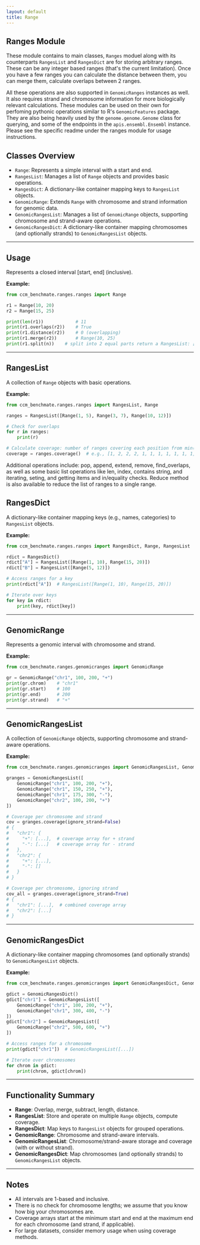 ```yaml
---
layout: default
title: Range
---
```


## Ranges Module

These module contains to main classes, `Ranges` moduel along with its counterparts `RangesList` and `RangesDict` are for storing arbitrary ranges. These can be any integer based ranges (that's the current limitation). Once you have a few ranges you can calculate the distance between them, you can merge them, calculate overlaps between 2 ranges. 

All these operations are also supported in `GenomicRanges` instances as well. It also requires strand and chromosome information for more biologically relevant calculations. These modules can be used on their own for perfoming pythonic operations similar to R's `GenomicFeatures` package. They are also being heavily used by the `genome.genome.Genome` class for querying, and some of the endpoints in the `apis.ensembl.Ensembl` instance. Please see the specific readme under the ranges module for usage instructions. 

## Classes Overview

- `Range`: Represents a simple interval with a start and end.
- `RangesList`: Manages a list of `Range` objects and provides basic operations.
- `RangesDict`: A dictionary-like container mapping keys to `RangesList` objects.
- `GenomicRange`: Extends `Range` with chromosome and strand information for genomic data.
- `GenomicRangesList`: Manages a list of `GenomicRange` objects, supporting chromosome and strand-aware operations.
- `GenomicRangesDict`: A dictionary-like container mapping chromosomes (and optionally strands) to `GenomicRangesList` objects.

---

## Usage

Represents a closed interval \[start, end\] (inclusive).

**Example:**
```python
from ccm_benchmate.ranges.ranges import Range

r1 = Range(10, 20)
r2 = Range(15, 25)

print(len(r1))            # 11
print(r1.overlaps(r2))    # True
print(r1.distance(r2))    # 0 (overlapping)
print(r1.merge(r2))       # Range(10, 25)
print(r1.split(n))    # split into 2 equal parts return a RangesList: [Range(10, 15), Range(15, 20)]
```

---

## RangesList

A collection of `Range` objects with basic operations.

**Example:**
```python
from ccm_benchmate.ranges.ranges import RangesList, Range

ranges = RangesList([Range(1, 5), Range(3, 7), Range(10, 12)])

# Check for overlaps
for r in ranges:
    print(r)

# Calculate coverage: number of ranges covering each position from min(start) to max(end)
coverage = ranges.coverage()  # e.g., [1, 2, 2, 2, 1, 1, 1, 1, 1, 1, 1, 1]
```
Additional operations include: pop, append, extend, remove, find_overlaps, as well as some basic list operations like len, index, contains
string, and iterating, seting, and getting items and in/equality checks. Reduce method is also available to reduce the list of ranges to a single range.


## RangesDict

A dictionary-like container mapping keys (e.g., names, categories) to `RangesList` objects.

**Example:**
```python
from ccm_benchmate.ranges.ranges import RangesDict, Range, RangesList

rdict = RangesDict()
rdict["A"] = RangesList([Range(1, 10), Range(15, 20)])
rdict["B"] = RangesList([Range(5, 12)])

# Access ranges for a key
print(rdict["A"])  # RangesList([Range(1, 10), Range(15, 20)])

# Iterate over keys
for key in rdict:
    print(key, rdict[key])
```

---

## GenomicRange

Represents a genomic interval with chromosome and strand.

**Example:**
```python
from ccm_benchmate.ranges.genomicranges import GenomicRange

gr = GenomicRange("chr1", 100, 200, "+")
print(gr.chrom)    # "chr1"
print(gr.start)    # 100
print(gr.end)      # 200
print(gr.strand)   # "+"
```

---

## GenomicRangesList

A collection of `GenomicRange` objects, supporting chromosome and strand-aware operations.

**Example:**
```python
from ccm_benchmate.ranges.genomicranges import GenomicRangesList, GenomicRange

granges = GenomicRangesList([
    GenomicRange("chr1", 100, 200, "+"),
    GenomicRange("chr1", 150, 250, "+"),
    GenomicRange("chr1", 175, 300, "-"),
    GenomicRange("chr2", 100, 200, "+")
])

# Coverage per chromosome and strand
cov = granges.coverage(ignore_strand=False)
# {
#   "chr1": {
#     "+": [...],  # coverage array for + strand
#     "-": [...]   # coverage array for - strand
#   },
#   "chr2": {
#     "+": [...],
#     "-": []
#   }
# }

# Coverage per chromosome, ignoring strand
cov_all = granges.coverage(ignore_strand=True)
# {
#   "chr1": [...],  # combined coverage array
#   "chr2": [...]
# }
```

---

## GenomicRangesDict

A dictionary-like container mapping chromosomes (and optionally strands) to `GenomicRangesList` objects.

**Example:**
```python
from ccm_benchmate.ranges.genomicranges import GenomicRangesDict, GenomicRange, GenomicRangesList

gdict = GenomicRangesDict()
gdict["chr1"] = GenomicRangesList([
    GenomicRange("chr1", 100, 200, "+"),
    GenomicRange("chr1", 300, 400, "-")
])
gdict["chr2"] = GenomicRangesList([
    GenomicRange("chr2", 500, 600, "+")
])

# Access ranges for a chromosome
print(gdict["chr1"])  # GenomicRangesList([...])

# Iterate over chromosomes
for chrom in gdict:
    print(chrom, gdict[chrom])
```

---

## Functionality Summary

- **Range**: Overlap, merge, subtract, length, distance.
- **RangesList**: Store and operate on multiple `Range` objects, compute coverage.
- **RangesDict**: Map keys to `RangesList` objects for grouped operations.
- **GenomicRange**: Chromosome and strand-aware intervals.
- **GenomicRangesList**: Chromosome/strand-aware storage and coverage (with or without strand).
- **GenomicRangesDict**: Map chromosomes (and optionally strands) to `GenomicRangesList` objects.

---

## Notes

- All intervals are 1-based and inclusive.
- There is no check for chromosome lengths; we assume that you know how big your chromosomes are. 
- Coverage arrays start at the minimum start and end at the maximum end for each chromosome (and strand, if applicable).
- For large datasets, consider memory usage when using coverage methods.

